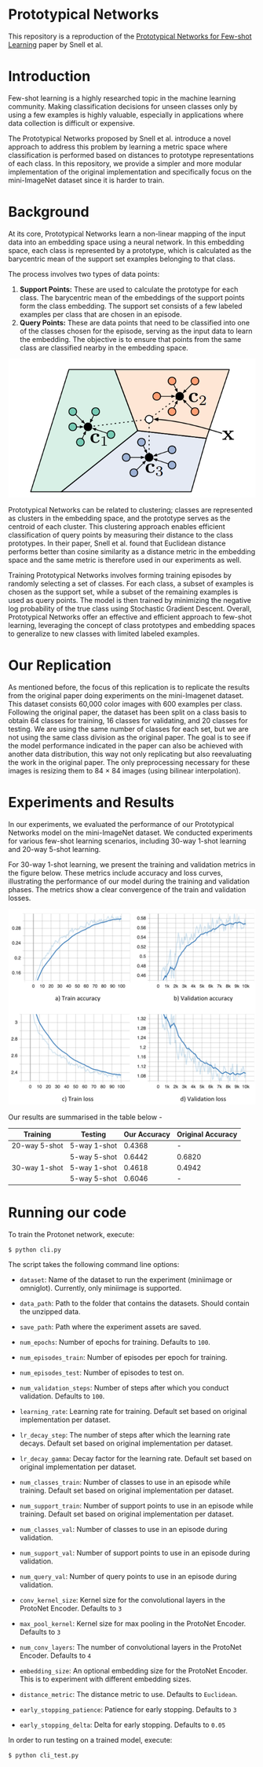# Prototypical Networks
This repository is a reproduction of the [Prototypical Networks for Few-shot Learning](https://arxiv.org/pdf/1703.05175) paper by Snell et al.

# Introduction
Few-shot learning is a highly researched topic in the machine learning community. Making classification decisions for unseen classes only by using a few examples is highly valuable, especially in applications where data collection is difficult or expensive.

The Prototypical Networks proposed by Snell et al. introduce a novel approach to address this problem by learning a metric space where classification is performed based on distances to prototype representations of each class. In this repository, we provide a simpler and more modular implementation of the original implementation and specifically focus on the mini-ImageNet dataset since it is harder to train.

# Background

At its core, Prototypical Networks learn a non-linear mapping of the input data into an embedding space using a neural network. In this embedding space, each class is represented by a prototype, which is calculated as the barycentric mean of the support set examples belonging to that class.

The process involves two types of data points:

1. **Support Points:** These are used to calculate the prototype for each class. The barycentric mean of the embeddings of the support points form the class embedding. The support set consists of a few labeled examples per class that are chosen in an episode.
2. **Query Points:** These are data points that need to be classified into one of the classes chosen for the episode, serving as the input data to learn the embedding. The objective is to ensure that points from the same class are classified nearby in the embedding space.

![ Few-Shot Learning with Prototypical Networks](figures/upload_2f69c48cf0a863b5ff232ab17526128d.png)

Prototypical Networks can be related to clustering; classes are represented as clusters in the embedding space, and the prototype serves as the centroid of each cluster. This clustering approach enables efficient classification of query points by measuring their distance to the class prototypes. In their paper, Snell et al. found that Euclidean distance performs better than cosine similarity as a distance metric in the embedding space and the same metric is therefore used in our experiments as well.

Training Prototypical Networks involves forming training episodes by randomly selecting a set of classes. For each class, a subset of examples is chosen as the support set, while a subset of the remaining examples is used as query points. The model is then trained by minimizing the negative log probability of the true class using Stochastic Gradient Descent. Overall, Prototypical Networks offer an effective and efficient approach to few-shot learning, leveraging the concept of class prototypes and embedding spaces to generalize to new classes with limited labeled examples.

# Our Replication
As mentioned before, the focus of this replication is to replicate the results from the original paper doing experiments on the mini-Imagenet dataset. This dataset consists 60,000 color images with 600 examples per class. Following the original paper, the dataset has been split on a class basis to obtain 64 classes for training, 16 classes for validating, and 20 classes for testing. We are using the same number of classes for each set, but we are not using the same class division as the original paper. The goal is to see if the model performance indicated in the paper can also be achieved with another data distribution, this way not only replicating but also reevaluating the work in the original paper. The only preprocessing necessary for these images is resizing them to 84 × 84 images (using bilinear interpolation).

# Experiments and Results
In our experiments, we evaluated the performance of our Prototypical Networks model on the mini-ImageNet dataset. We conducted experiments for various few-shot learning scenarios, including 30-way 1-shot learning and 20-way 5-shot learning.

For 30-way 1-shot learning, we present the training and validation metrics in the figure below. These metrics include accuracy and loss curves, illustrating the performance of our model during the training and validation phases. The metrics show a clear convergence of the train and validation losses.

![Our training and validation metrics for 30-way 1-shot learning on the mini-ImageNet Dataset](figures/upload_fff6bf7352d35c590eb0785a218eb9fa.png)

Our results are summarised in the table below -

| Training    | Testing  | Our Accuracy | Original Accuracy |
|-------------|----------|----------------|------------|
| 20-way 5-shot     | 5-way 1-shot    | 0.4368|-|
|             | 5-way 5-shot    | 0.6442|0.6820|
| 30-way 1-shot     | 5-way 1-shot    | 0.4618|0.4942|
|             | 5-way 5-shot    | 0.6046| -|


# Running our code

To train the Protonet network, execute:

    $ python cli.py


The script takes the following command line options:

- `dataset`: Name of the dataset to run the experiment (miniimage or omniglot). Currently, only miniimage is supported.

- `data_path`: Path to the folder that contains the datasets. Should contain the unzipped data.

- `save_path`: Path where the experiment assets are saved.

- `num_epochs`: Number of epochs for training. Defaults to `100`.

- `num_episodes_train`: Number of episodes per epoch for training.

- `num_episodes_test`: Number of episodes to test on.

- `num_validation_steps`: Number of steps after which you conduct validation. Defaults to `100`.

- `learning_rate`: Learning rate for training. Default set based on original implementation per dataset.

- `lr_decay_step`: The number of steps after which the learning rate decays. Default set based on original implementation per dataset.

- `lr_decay_gamma`: Decay factor for the learning rate. Default set based on original implementation per dataset.

- `num_classes_train`: Number of classes to use in an episode while training. Default set based on original implementation per dataset.

- `num_support_train`: Number of support points to use in an episode while training. Default set based on original implementation per dataset.

- `num_classes_val`: Number of classes to use in an episode during validation.

- `num_support_val`: Number of support points to use in an episode during validation.

- `num_query_val`: Number of query points to use in an episode during validation.

- `conv_kernel_size`: Kernel size for the convolutional layers in the ProtoNet Encoder. Defaults to `3`

- `max_pool_kernel`: Kernel size for max pooling in the ProtoNet Encoder. Defaults to `3`

- `num_conv_layers`: The number of convolutional layers in the ProtoNet Encoder. Defaults to `4`

- `embedding_size`: An optional embedding size for the ProtoNet Encoder. This is to experiment with different embedding sizes.

- `distance_metric`: The distance metric to use. Defaults to `Euclidean`.

- `early_stopping_patience`: Patience for early stopping. Defaults to `3`

- `early_stopping_delta`: Delta for early stopping. Defaults to `0.05`


In order to run testing on a trained model, execute: 

    $ python cli_test.py

